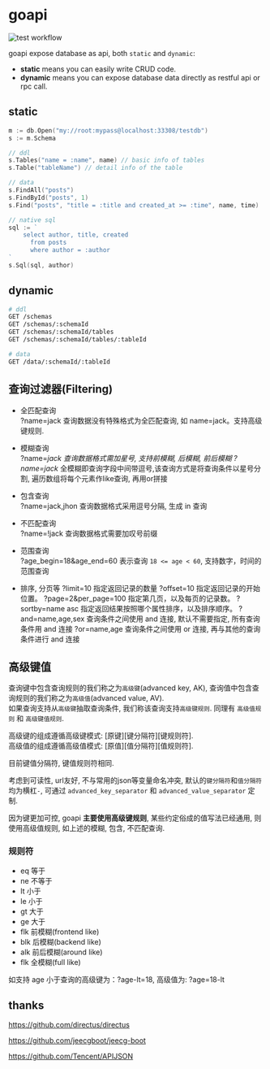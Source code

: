 # goapi

![test workflow](https://github.com/feitian124/goapi/actions/workflows/test.yml/badge.svg)

goapi expose database as api, both `static` and `dynamic`:

- **static** means you can easily write CRUD code.
- **dynamic** means you can expose database data directly as restful api or rpc call.

## static

```go
m := db.Open("my://root:mypass@localhost:33308/testdb")
s := m.Schema

// ddl
s.Tables("name = :name", name) // basic info of tables
s.Table("tableName") // detail info of the table

// data
s.FindAll("posts")
s.FindById("posts", 1)
s.Find("posts", "title = :title and created_at >= :time", name, time)

// native sql
sql := `
    select author, title, created
      from posts
      where author = :author
`
s.Sql(sql, author)
```

## dynamic

```sh
# ddl
GET /schemas
GET /schemas/:schemaId
GET /schemas/:schemaId/tables
GET /schemas/:schemaId/tables/:tableId

# data
GET /data/:schemaId/:tableId
```

## 查询过滤器(Filtering)

- 全匹配查询  
  ?name=jack 查询数据没有特殊格式为全匹配查询, 如 name=jack。支持高级键规则.

- 模糊查询  
  ?name=*jack 查询数据格式需加星号, 支持前模糊, 后模糊, 前后模糊
  ?name=*ja*ck* 全模糊即查询字段中间带逗号,该查询方式是将查询条件以星号分割, 遍历数组将每个元素作like查询, 再用or拼接

- 包含查询  
  ?name=jack,jhon 查询数据格式采用逗号分隔, 生成 in 查询

- 不匹配查询  
  ?name=!jack 查询数据格式需要加叹号前缀

- 范围查询  
  ?age_begin=18&age_end=60 表示查询 `18 <= age < 60`, 支持数字，时间的范围查询

- 排序, 分页等
  ?limit=10 指定返回记录的数量
  ?offset=10 指定返回记录的开始位置。
  ?page=2&per_page=100 指定第几页，以及每页的记录数。
  ?sortby=name asc 指定返回结果按照哪个属性排序，以及排序顺序。
  ?and=name,age,sex 查询条件之间使用 and 连接, 默认不需要指定, 所有查询条件用 and 连接
  ?or=name,age 查询条件之间使用 or 连接, 再与其他的查询条件进行 and 连接

## 高级键值

查询键中包含查询规则的我们称之为`高级键`(advanced key, AK), 查询值中包含查询规则的我们称之为`高级值`(advanced value, AV).  
如果查询支持从`高级键`抽取查询条件, 我们称该查询支持`高级键规则`. 同理有 `高级值规则` 和 `高级键值规则`.

高级键的组成遵循高级键模式: [原键][键分隔符][键规则符].  
高级值的组成遵循高级值模式: [原值][值分隔符][值规则符].

目前键值分隔符, 键值规则符相同.

考虑到可读性, url友好, 不与常用的json等变量命名冲突, 默认的`键分隔符`和`值分隔符`均为横杠`-`, 可通过 `advanced_key_separator` 和
`advanced_value_separator` 定制.

因为键更加可控, goapi **主要使用高级键规则**, 某些约定俗成的值写法已经通用, 则使用高级值规则, 如上述的模糊, 包含, 不匹配查询.

### 规则符

- eq 等于
- ne 不等于
- lt 小于
- le 小于
- gt 大于
- ge 大于
- flk 前模糊(frontend like)
- blk 后模糊(backend like)
- alk 前后模糊(around like)
- flk 全模糊(full like)

如支持 age 小于查询的高级键为：?age-lt=18, 高级值为: ?age=18-lt


## thanks

<https://github.com/directus/directus>  

<https://github.com/jeecgboot/jeecg-boot>  

<https://github.com/Tencent/APIJSON>  
